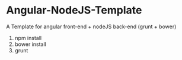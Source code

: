 # Angular-NodeJS-Template
A Template for angular front-end + nodeJS back-end (grunt + bower)

1. npm install
2. bower install
3. grunt
